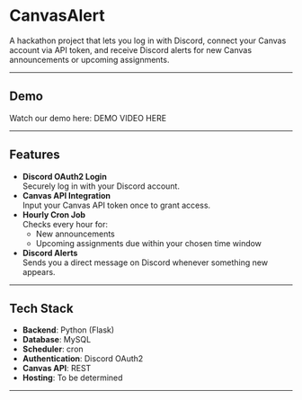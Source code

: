 # CanvasAlert

A hackathon project that lets you log in with Discord, connect your Canvas account via API token, and receive Discord alerts for new Canvas announcements or upcoming assignments.

---

## Demo

Watch our demo here:
DEMO VIDEO HERE


---

## Features

- **Discord OAuth2 Login**  
  Securely log in with your Discord account.
- **Canvas API Integration**  
  Input your Canvas API token once to grant access.
- **Hourly Cron Job**  
  Checks every hour for:
  - New announcements
  - Upcoming assignments due within your chosen time window
- **Discord Alerts**  
  Sends you a direct message on Discord whenever something new appears.

---

## Tech Stack

- **Backend**: Python (Flask)
- **Database**: MySQL  
- **Scheduler**: cron
- **Authentication**: Discord OAuth2  
- **Canvas API**: REST  
- **Hosting**: To be determined

---
